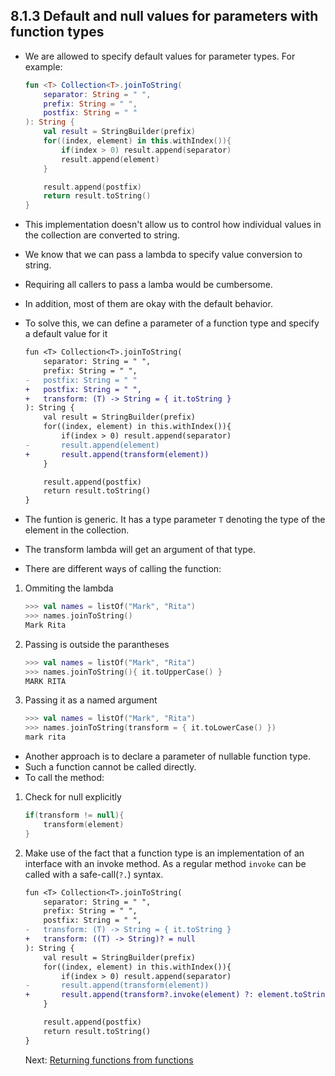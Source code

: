 ## 8.1.3 Default and null values for parameters with function types

- We are allowed to specify default values for parameter types. For example:

  ```kotlin
  fun <T> Collection<T>.joinToString(
      separator: String = " ",
      prefix: String = " ",
      postfix: String = " "
  ): String {
      val result = StringBuilder(prefix)
      for((index, element) in this.withIndex()){
          if(index > 0) result.append(separator)
          result.append(element)
      }

      result.append(postfix)
      return result.toString()
  }
  ```

- This implementation doesn't allow us to control how individual values in the collection are converted to string.
- We know that we can pass a lambda to specify value conversion to string.
- Requiring all callers to pass a lamba would be cumbersome.
- In addition, most of them are okay with the default behavior.
- To solve this, we can define a parameter of a function type and specify a default value for it

  ```diff
  fun <T> Collection<T>.joinToString(
      separator: String = " ",
      prefix: String = " ",
  -   postfix: String = " "
  +   postfix: String = " ",
  +   transform: (T) -> String = { it.toString }
  ): String {
      val result = StringBuilder(prefix)
      for((index, element) in this.withIndex()){
          if(index > 0) result.append(separator)
  -       result.append(element)
  +       result.append(transform(element))
      }

      result.append(postfix)
      return result.toString()
  }
  ```

- The funtion is generic. It has a type parameter `T` denoting the type of the element in the collection.
- The transform lambda will get an argument of that type.
- There are different ways of calling the function:

1. Ommiting the lambda
   ```kotlin
   >>> val names = listOf("Mark", "Rita")
   >>> names.joinToString()
   Mark Rita
   ```
2. Passing is outside the parantheses
   ```kotlin
   >>> val names = listOf("Mark", "Rita")
   >>> names.joinToString(){ it.toUpperCase() }
   MARK RITA
   ```
3. Passing it as a named argument
   ```kotlin
   >>> val names = listOf("Mark", "Rita")
   >>> names.joinToString(transform = { it.toLowerCase() })
   mark rita
   ```

- Another approach is to declare a parameter of nullable function type.
- Such a function cannot be called directly.
- To call the method:

1. Check for null explicitly

   ```kotlin
   if(transform != null){
       transform(element)
   }
   ```

2. Make use of the fact that a function type is an implementation of an interface with an invoke method. As a regular method `invoke` can be called with a safe-call(`?.`) syntax.

   ```diff
   fun <T> Collection<T>.joinToString(
       separator: String = " ",
       prefix: String = " ",
       postfix: String = " ",
   -   transform: (T) -> String = { it.toString }
   +   transform: ((T) -> String)? = null
   ): String {
       val result = StringBuilder(prefix)
       for((index, element) in this.withIndex()){
           if(index > 0) result.append(separator)
   -       result.append(transform(element))
   +       result.append(transform?.invoke(element) ?: element.toString())
       }

       result.append(postfix)
       return result.toString()
   }
   ```

   Next: [Returning functions from functions](8.1.4-returning-functions-from-functions.md)
